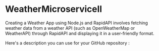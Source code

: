 # WeatherMicroserviceII

Creating a Weather App using Node.js and RapidAPI involves fetching weather data from a weather API (such as OpenWeatherMap or WeatherAPI) through RapidAPI and displaying it in a user-friendly format. 

Here's a description you can use for your GitHub repository : 
